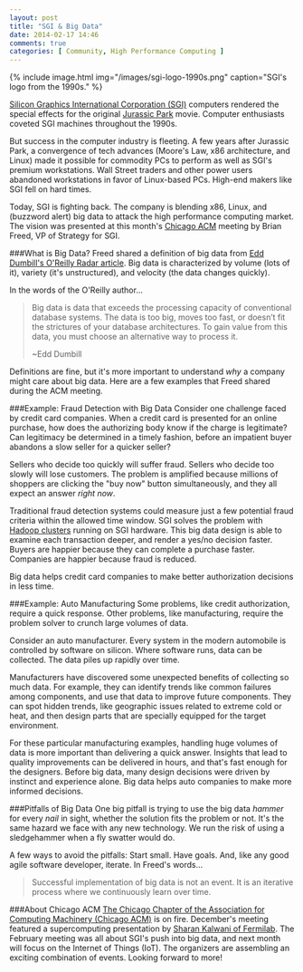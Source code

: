 ```yaml
---
layout: post
title: "SGI & Big Data"
date: 2014-02-17 14:46
comments: true
categories: [ Community, High Performance Computing ]
---
```


{% include image.html img="/images/sgi-logo-1990s.png" caption="SGI's logo from the 1990s." %}

[Silicon Graphics International Corporation (SGI)](http://sgi.com) computers rendered the special effects for the original [Jurassic Park](http://en.wikipedia.org/wiki/Jurassic_Park) movie. Computer enthusiasts coveted SGI machines throughout the 1990s. 

But success in the computer industry is fleeting. A few years after Jurassic Park, a convergence of tech advances (Moore's Law, x86 architecture, and Linux) made it possible for commodity PCs to perform as well as SGI's premium workstations. Wall Street traders and other power users abandoned workstations in favor of Linux-based PCs. High-end makers like SGI fell on hard times.

Today, SGI is fighting back. The company is blending x86, Linux, and (buzzword alert) big data to attack the high performance computing market. The vision was presented at this month's [Chicago ACM](http://www.meetup.com/chicagoacm/events/163287562/) meeting by Brian Freed, VP of Strategy for SGI.
<!--more-->
###What is Big Data?
Freed shared a definition of big data from [Edd Dumbill's O'Reilly Radar article](http://strata.oreilly.com/2012/01/what-is-big-data.html). Big data is characterized by volume (lots of it), variety (it's unstructured), and velocity (the data changes quickly).

In the words of the O'Reilly author...

>Big data is data that exceeds the processing capacity of conventional database systems. The data is too big, moves too fast, or doesn’t fit the strictures of your database architectures. To gain value from this data, you must choose an alternative way to process it.
>
> ~Edd Dumbill

Definitions are fine, but it's more important to understand _why_ a company might care about big data. Here are a few examples that Freed shared during the ACM meeting.

###Example: Fraud Detection with Big Data
Consider one challenge faced by credit card companies. When a credit card is presented for an online purchase, how does the authorizing body know if the charge is legitimate? Can legitimacy be determined in a timely fashion, before an impatient buyer abandons a slow seller for a quicker seller?  

Sellers who decide too quickly will suffer fraud. Sellers who decide too slowly will lose customers. The problem is amplified because millions of shoppers are clicking the "buy now" button simultaneously, and they all expect an answer _right now_.  

Traditional fraud detection systems could measure just a few potential fraud criteria within the allowed time window. SGI solves the problem with [Hadoop clusters](http://hadoop.apache.org/) running on SGI hardware. This big data design is able to examine each transaction deeper, and render a yes/no decision faster. Buyers are happier because they can complete a purchase faster. Companies are happier because fraud is reduced.

Big data helps credit card companies to make better authorization decisions in less time.

###Example: Auto Manufacturing
Some problems, like credit authorization, require a quick response.  Other problems, like manufacturing, require the problem solver to crunch large volumes of data.

Consider an auto manufacturer. Every system in the modern automobile is controlled by software on silicon. Where software runs, data can be collected. The data piles up rapidly over time.

Manufacturers have discovered some unexpected benefits of collecting so much data. For example, they can identify trends like common failures among components, and use that data to improve future components. They can spot hidden trends, like geographic issues related to extreme cold or heat, and then design parts that are specially equipped for the target environment.

For these particular manufacturing examples, handling huge volumes of data is more important than delivering a quick answer. Insights that lead to quality improvements can be delivered in hours, and that's fast enough for the designers. Before big data, many design decisions were driven by instinct and experience alone. Big data helps auto companies to make more informed decisions.

###Pitfalls of Big Data
One big pitfall is trying to use the big data _hammer_ for every _nail_ in sight, whether the solution fits the problem or not. It's the same hazard we face with any new technology. We run the risk of using a sledgehammer when a fly swatter would do. 

A few ways to avoid the pitfalls: Start small. Have goals. And, like any good agile software developer, iterate. In Freed's words...

>Successful implementation of big data is not an event. It is an iterative process where we continuously learn over time.

###About Chicago ACM
[The Chicago Chapter of the Association for Computing Machinery (Chicago ACM)](http://www.meetup.com/chicagoacm/) is on fire. December's meeting featured a supercomputing presentation by [Sharan Kalwani of Fermilab](/blog/2013/12/12/high-performance-computing-at-acm/). The February meeting was all about SGI's push into big data, and next month will focus on the Internet of Things (IoT). The organizers are assembling an exciting combination of events. Looking forward to more!
